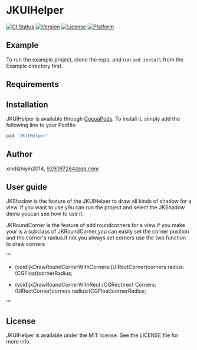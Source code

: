 # JKUIHelper

[![CI Status](http://img.shields.io/travis/xindizhiyin2014/JKUIHelper.svg?style=flat)](https://travis-ci.org/xindizhiyin2014/JKUIHelper)
[![Version](https://img.shields.io/cocoapods/v/JKUIHelper.svg?style=flat)](http://cocoapods.org/pods/JKUIHelper)
[![License](https://img.shields.io/cocoapods/l/JKUIHelper.svg?style=flat)](http://cocoapods.org/pods/JKUIHelper)
[![Platform](https://img.shields.io/cocoapods/p/JKUIHelper.svg?style=flat)](http://cocoapods.org/pods/JKUIHelper)

## Example

To run the example project, clone the repo, and run `pod install` from the Example directory first.

## Requirements

## Installation

JKUIHelper is available through [CocoaPods](http://cocoapods.org). To install
it, simply add the following line to your Podfile:

```ruby
pod 'JKUIHelper'
```

## Author

xindizhiyin2014, 929097264@qq.com

## User guide

JKShadow is the feature of the JKUIHelper to draw all kinds of shadow for a view.   if you want to use y9u can run the project and select the JKShadow demo youcan see how to use it.

JKRoundCorner is the feature of add roundcorners for a view if you make your is a subclass of JKRoundCorner,you can easily set the corner position and the corner's radius.if not you always set corners use the two function to draw corners

'''

- (void)jkDrawRoundCornerWithCorners:(UIRectCorner)corners radius:(CGFloat)cornerRadius;
 
- (void)jkDrawRoundCornerWithRect:(CGRect)rect Corners:(UIRectCorner)corners radius:(CGFloat)cornerRadius;

 
'''

## License

JKUIHelper is available under the MIT license. See the LICENSE file for more info.


